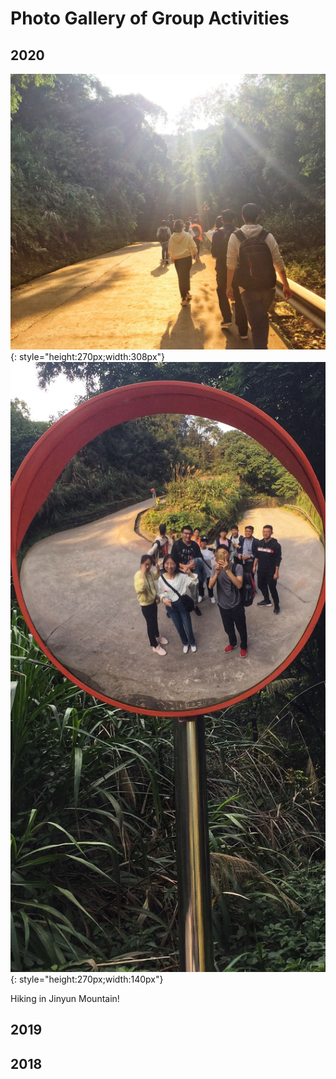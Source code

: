 # Photo Gallery of Group Activities

## 2020

![2020hiking_2](Gallery/2020hiking_2.jpeg){: style="height:270px;width:308px"}  ![2020hiking_1](Gallery/2020hiking_1.jpeg){: style="height:270px;width:140px"}

Hiking in Jinyun Mountain!


## 2019
## 2018

